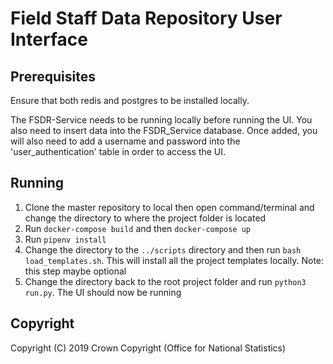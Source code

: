 # Field Staff Data Repository User Interface

## Prerequisites

Ensure that both redis and postgres to be installed locally. 

The FSDR-Service needs to be running locally before running the UI. You also need to insert data into the FSDR_Service 
database. Once added, you will also need to add a username and password into the 'user_authentication' table in 
order to access the UI.

## Running

1. Clone the master repository to local then open command/terminal and change the directory to where the project
   folder is located
2. Run `docker-compose build` and then `docker-compose up`
3. Run `pipenv install`
4. Change the directory to the `../scripts` directory and then run `bash load_templates.sh`. This will install
   all the project templates locally. Note: this step maybe optional
5. Change the directory back to the root project folder and run `python3 run.py`. The UI should now be running

## Copyright
Copyright (C) 2019 Crown Copyright (Office for National Statistics)